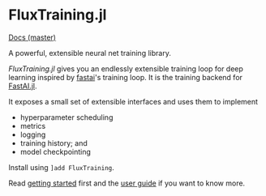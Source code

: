 # FluxTraining.jl

[Docs (master)](https://lorenzoh.github.io/FluxTraining.jl/dev)

A powerful, extensible neural net training library.

*FluxTraining.jl* gives you an endlessly extensible training loop for deep learning inspired by [fastai](https://docs.fast.ai)'s training loop. It is the training backend for [FastAI.jl](https://github.com/FluxML/FastAI.jl).

It exposes a small set of extensible interfaces and uses them to implement

- hyperparameter scheduling
- metrics
- logging
- training history; and
- model checkpointing

Install using `]add FluxTraining`.

Read [getting started](docs/getting_started.md) first and the [user guide](docs/overview.md) if you want to know more.
